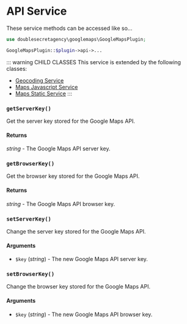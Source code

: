# API Service

These service methods can be accessed like so...

```php
use doublesecretagency\googlemaps\GoogleMapsPlugin;

GoogleMapsPlugin::$plugin->api->...
```

::: warning CHILD CLASSES
This service is extended by the following classes:
 - [Geocoding Service](/services/geocoding-service)
 - [Maps Javascript Service](/services/maps-javascript-service)
 - [Maps Static Service](/services/maps-static-service)
:::

### `getServerKey()`

Get the server key stored for the Google Maps API.
 
#### Returns

_string_ - The Google Maps API server key.

### `getBrowserKey()`

Get the browser key stored for the Google Maps API.
 
#### Returns

_string_ - The Google Maps API browser key.

### `setServerKey()`

Change the server key stored for the Google Maps API.

#### Arguments

 - `$key` (_string_) - The new Google Maps API server key.

### `setBrowserKey()`

Change the browser key stored for the Google Maps API.

#### Arguments

 - `$key` (_string_) - The new Google Maps API browser key.
